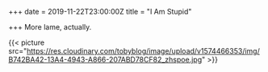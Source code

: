 +++
date = 2019-11-22T23:00:00Z
title = "I Am Stupid"

+++
More lame, actually.

{{< picture src="https://res.cloudinary.com/tobyblog/image/upload/v1574466353/img/B742BA42-13A4-4943-A866-207ABD78CF82_zhspoe.jpg" >}}